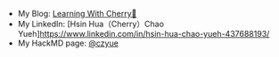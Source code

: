 - My Blog: [Learning With Cherry🍒](https://cherrychaoyueh.vercel.app/)
- My LinkedIn: [Hsin Hua（Cherry）Chao Yueh]https://www.linkedin.com/in/hsin-hua-chao-yueh-437688193/
- My HackMD page: [@czyue](https://hackmd.io/@czyue)
